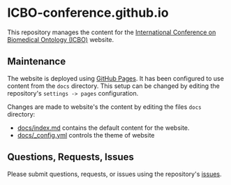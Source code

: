 # ICBO-conference.github.io

This repository manages the content for the [International Conference on Biomedical Ontology (ICBO)](https://icbo-conference.github.io/) website.  

## Maintenance
The website is deployed using [GitHub Pages](https://pages.github.com/). It has been configured to use content from the `docs` directory. This setup can be changed by editing the repository's `settings -> pages` configuration.

Changes are made to website's the content by editing the files `docs` directory:
* [docs/index.md](docs/index.md) contains the default content for the website.
* [docs/_config.yml](docs/_config.yml) controls the theme of website

## Questions, Requests, Issues
Please submit questions, requests, or issues using the repository's [issues](https://github.com/ICBO-conference/ICBO-conference.github.io/issues).
